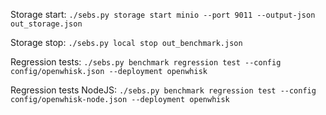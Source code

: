 

Storage start:
`./sebs.py storage start minio --port 9011 --output-json out_storage.json`

Storage stop:
`./sebs.py local stop out_benchmark.json`


Regression tests:
`./sebs.py benchmark regression test --config config/openwhisk.json --deployment openwhisk`

Regression tests NodeJS:
`./sebs.py benchmark regression test --config config/openwhisk-node.json --deployment openwhisk`
